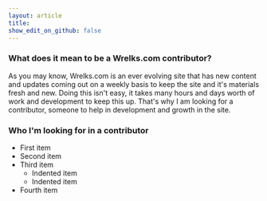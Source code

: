 ```yaml
---
layout: article
title: 
show_edit_on_github: false
---
```


### What does it mean to be a Wrelks.com contributor?

As you may know, Wrelks.com is an ever evolving site that has new content and updates coming out on a weekly basis to keep the site and it's materials fresh and new. Doing this isn't easy, it takes many hours and days worth of work and development to keep this up. That's why I am looking for a contributor, someone to help in development and growth in the site. 

### Who I'm looking for in a contributor 

- First item
- Second item
- Third item
    - Indented item
    - Indented item
- Fourth item 

